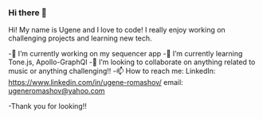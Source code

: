 ### Hi there 👋

<!--
**yromashov/yromashov** is a ✨ _special_ ✨ repository because its `README.md` (this file) appears on your GitHub profile.

Here are some ideas to get you started:

- 🔭 I’m currently working on ...
- 🌱 I’m currently learning ...
- 👯 I’m looking to collaborate on ...
- 🤔 I’m looking for help with ...
- 💬 Ask me about ...
- 📫 How to reach me: ...
- 😄 Pronouns: ...
- ⚡ Fun fact: ...
-->

Hi! My name is Ugene and I love to code!  I really enjoy working on challenging projects and learning new tech. 

-🔭 I’m currently working on my sequencer app
-🌱 I’m currently learning Tone.js, Apollo-GraphQl
-👯 I’m looking to collaborate on anything related to music or anything challenging!!
-📫 How to reach me:
    LinkedIn: https://www.linkedin.com/in/ugene-romashov/
    email: ugeneromashov@yahoo.com
    
    
-Thank you for looking!!
